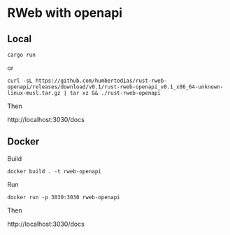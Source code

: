 # RWeb with openapi


## Local

    cargo run

or

    curl -sL https://github.com/humbertodias/rust-rweb-openapi/releases/download/v0.1/rust-rweb-openapi_v0.1_x86_64-unknown-linux-musl.tar.gz | tar xz && ./rust-rweb-openapi

Then

http://localhost:3030/docs

## Docker

Build

    docker build . -t rweb-openapi

Run

    docker run -p 3030:3030 rweb-openapi

Then

http://localhost:3030/docs
